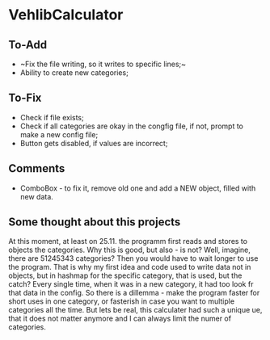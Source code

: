 # VehlibCalculator
## To-Add
 - ~Fix the file writing, so it writes to specific lines;~
 - Ability to create new categories;

 ## To-Fix
 - Check if file exists;
 - Check if all categories are okay in the congfig file, if not, prompt to make a new config file;
 - Button gets disabled, if values are incorrect;

 ## Comments
 - ComboBox - to fix it, remove old one and add a NEW object, filled with new data.

 ## Some thought about this projects
 At this moment, at least on 25.11. the programm first reads and stores to objects the categories. Why this is good, but also - is not? Well, imagine, there are 51245343 categories? Then you would have to wait longer to use the program. That is why my first idea and code used to write data not in objects, but in hashmap for the specific category, that is used, but the catch? Every single time, when it was in a new category, it had too look fr that data in the config. So there is a dillemma - make the program faster for short uses in one category, or fasterish in case you want to multiple categories all the time. But lets be real, this calculater had such a unique ue, that it does not matter anymore and I can always limit the numer of categories.


